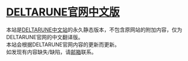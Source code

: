 # [DELTARUNE官网中文版](deltarune-cn.github.io)
本站是[DELTARUNE中文站](https://xitieshiz.github.io)的永久静态版本，不包含原网站的附加内容，仅为DELTARUNE官网的中文翻译版。  
本站会根据DELTARUNE官网内容的更新而更新。  
如发现有内容缺失/缺陷，请[邮箱](mailto:deltarune.cn@outlook.com)联系。
